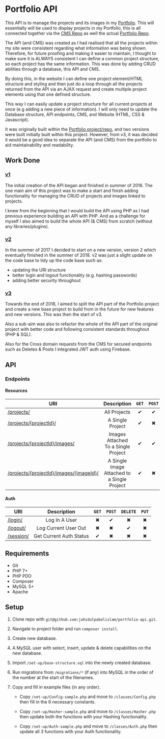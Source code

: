 # Portfolio API

This API is to manage the projects and its images in my [Portfolio](https://jahidulpabelislam.com/). This will essentially will be used to display projects in my Portfolio, this is all connected together via the [CMS Repo](https://github.com/jahidulpabelislam/portfolio-cms/) as well the actual [Portfolio Repo](https://github.com/jahidulpabelislam/portfolio/).

The API (and CMS) was created as I had realised that all the projects within my site were consistent regarding what information was being shown. Therefore, for future proofing and making it easier to maintain, I thought to make sure it is ALWAYS consistent I can define a common project structure, so each project has the same information. This was done by adding CRUD abilities through a database, this API and CMS.

By doing this, in the website I can define one project element/HTML structure and styling and then just do a loop through all the projects returned from the API via an AJAX request and create multiple project elements using that one defined structure.

This way I can easily update a project structure for all current projects at once (e.g adding a new piece of information). I will only need to update the Database structure, API endpoints, CMS, and Website (HTML, CSS & Javascript).

It was originally built within the [Portfolio project/repo](https://github.com/jahidulpabelislam/portfolio/), and two versions were built initially built within this project. However, from v3, it was decided it would be a good idea to separate the API (and CMS) from the portfolio to aid maintainability and readability.

## Work Done

### [v1](https://github.com/jahidulpabelislam/portfolio/tree/v2/admin/)

The initial creation of the API began and finished in summer of 2016. The one main aim of this project was to make a start and finish adding functionality for managing the CRUD of projects and images linked to projects.

I knew from the beginning that I would build the API using PHP as I had previous experience building an API with PHP. And as a challenge for myself I also aimed to build the whole API (& CMS) from scratch (without any libraries/plugins).

### [v2](https://github.com/jahidulpabelislam/portfolio/tree/v4/api/v2/)

In the summer of 2017 I decided to start on a new version, version 2 which eventually finished in the summer of 2018. v2 was just a slight update on the code base to tidy up the code base such as:

-   updating the URI structure
-   better login and logout functionality (e.g. hashing passwords)
-   adding better security throughout

### [v3](https://github.com/jahidulpabelislam/portfolio-api/releases/tag/v3/)

Towards the end of 2018, I aimed to split the API part of the Portfolio project and create a new base project to build from in the future for new features and new versions. This was then the start of v3.

Also a sub-aim was also to refactor the whole of the API part of the original project with better code and following consistent standards throughout (PHP & SQL).

Also for the Cross domain requests from the CMS for secured endpoints such as Deletes & Posts I integrated JWT auth using Firebase.

## API

### Endpoints

#### Resources

| URI                                                                                                    |                 Description                 | <code>GET</code> | <code>POST</code> | <code>DELETE</code> | <code>PUT</code> |
| ------------------------------------------------------------------------------------------------------ | :-----------------------------------------: | :--------------: | :---------------: | :-----------------: | :--------------: |
| [/projects/](https://api.jahidulpabelislam.com/v3/projects/)                                           |                All Projects                 |     &#10004;     |     &#10004;      |      &#10006;       |     &#10006;     |
| [/projects/{projectId}/](https://api.jahidulpabelislam.com/v3/projects/13/)                            |              A Single Project               |     &#10004;     |     &#10006;      |      &#10004;       |     &#10004;     |
| [/projects/{projectId}/images/](https://api.jahidulpabelislam.com/v3/projects/13/images/)              |     Images Attached To a Single Project     |     &#10004;     |     &#10004;      |      &#10006;       |     &#10006;     |
| [/projects/{projectId}/images/{imageId}/](https://api.jahidulpabelislam.com/v3/projects/13/images/72/) | A Single Image Attached to a Single Project |     &#10004;     |     &#10006;      |      &#10004;       |     &#10004;     |

#### Auth

| URI                                                        |       Description       | <code>GET</code> | <code>POST</code> | <code>DELETE</code> | <code>PUT</code> |
| ---------------------------------------------------------- | :---------------------: | :--------------: | :---------------: | :-----------------: | :--------------: |
| [/login/](https://api.jahidulpabelislam.com/v3/login/)     |      Log In A User      |     &#10006;     |     &#10004;      |      &#10006;       |     &#10006;     |
| [/logout/](https://api.jahidulpabelislam.com/v3/logout/)   |  Log Current User Out   |     &#10006;     |     &#10006;      |      &#10004;       |     &#10006;     |
| [/session/](https://api.jahidulpabelislam.com/v3/session/) | Get Current Auth Status |     &#10004;     |     &#10006;      |      &#10006;       |     &#10006;     |

## Requirements

-   Git
-   PHP 7+
-   PHP PDO
-   Composer
-   MySQL 5+
-   Apache

## Setup

1. Clone repo with `git@github.com:jahidulpabelislam/portfolio-api.git`.

2. Navigate to project folder and run `composer install`.

3. Create new database.

4. A MySQL user with select, insert, update & delete capabilities on the new database.

5. Import `/set-up/base-structure.sql` into the newly created database.

6. Run migrations from `/migrations/*` (if any) into MySQL in the order of the number at the start of the filenames.

7. Copy and fill in example files (in any order).

    - Copy `/set-up/Config-sample.php` and move to `/classes/Config.php` then fill in the 6 necessary constants.

    - Copy `/set-up/Hasher-sample.php` and move to `/classes/Hasher.php` then update both the functions with your Hashing functionality.

    - Copy `/set-up/Auth-sample.php` and move to `/classes/Auth.php` then update all 3 functions with your Auth functionality.